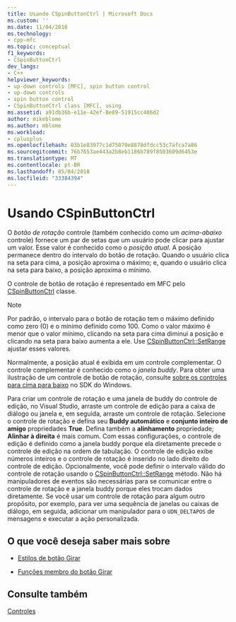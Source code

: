 ```yaml
---
title: Usando CSpinButtonCtrl | Microsoft Docs
ms.custom: ''
ms.date: 11/04/2016
ms.technology:
- cpp-mfc
ms.topic: conceptual
f1_keywords:
- CSpinButtonCtrl
dev_langs:
- C++
helpviewer_keywords:
- up-down controls [MFC], spin button control
- up-down controls
- spin button control
- CSpinButtonCtrl class [MFC], using
ms.assetid: a91db36b-e11e-42ef-8e89-51915cc486d2
author: mikeblome
ms.author: mblome
ms.workload:
- cplusplus
ms.openlocfilehash: 03b1e83977c1d75070e8878dfdcc53c7afca7a86
ms.sourcegitcommit: 76b7653ae443a2b8eb1186b789f8503609d6453e
ms.translationtype: MT
ms.contentlocale: pt-BR
ms.lasthandoff: 05/04/2018
ms.locfileid: "33384394"
---
```

# <a name="using-cspinbuttonctrl"></a>Usando CSpinButtonCtrl
O *botão de rotação* controle (também conhecido como um *acima-abaixo* controle) fornece um par de setas que um usuário pode clicar para ajustar um valor. Esse valor é conhecido como o *posição atual*. A posição permanece dentro do intervalo do botão de rotação. Quando o usuário clica na seta para cima, a posição aproxima o máximo; e, quando o usuário clica na seta para baixo, a posição aproxima o mínimo.  
  
 O controle de botão de rotação é representado em MFC pelo [CSpinButtonCtrl](../mfc/reference/cspinbuttonctrl-class.md) classe.  
  
> [!NOTE]
>  Por padrão, o intervalo para o botão de rotação tem o máximo definido como zero (0) e o mínimo definido como 100. Como o valor máximo é menor que o valor mínimo, clicando na seta para cima diminui a posição e clicando na seta para baixo aumenta a ele. Use [CSpinButtonCtrl::SetRange](../mfc/reference/cspinbuttonctrl-class.md#setrange) ajustar esses valores.  
  
 Normalmente, a posição atual é exibida em um controle complementar. O controle complementar é conhecido como o *janela buddy*. Para obter uma ilustração de um controle de botão de rotação, consulte [sobre os controles para cima para baixo](http://msdn.microsoft.com/library/windows/desktop/bb759889) no SDK do Windows.  
  
 Para criar um controle de rotação e uma janela de buddy do controle de edição, no Visual Studio, arraste um controle de edição para a caixa de diálogo ou janela e, em seguida, arraste um controle de rotação. Selecione o controle de rotação e defina seu **Buddy automático** e **conjunto inteiro de amigo** propriedades **True**. Defina também a **alinhamento** propriedade; **Alinhar à direita** é mais comum. Com essas configurações, o controle de edição é definido como a janela buddy porque ela diretamente precede o controle de edição na ordem de tabulação. O controle de edição exibe números inteiros e o controle de rotação é inserido no lado direito do controle de edição. Opcionalmente, você pode definir o intervalo válido do controle de rotação usando o [CSpinButtonCtrl::SetRange](../mfc/reference/cspinbuttonctrl-class.md#setrange) método. Não há manipuladores de eventos são necessárias para se comunicar entre o controle de rotação e a janela buddy porque eles trocam dados diretamente. Se você usar um controle de rotação para algum outro propósito, por exemplo, para ver uma sequência de janelas ou caixas de diálogo, em seguida, adicionar um manipulador para o `UDN_DELTAPOS` de mensagens e executar a ação personalizada.  
  
## <a name="what-do-you-want-to-know-more-about"></a>O que você deseja saber mais sobre  
  
-   [Estilos de botão Girar](../mfc/spin-button-styles.md)  
  
-   [Funções membro do botão Girar](../mfc/spin-button-member-functions.md)  
  
## <a name="see-also"></a>Consulte também  
 [Controles](../mfc/controls-mfc.md)


